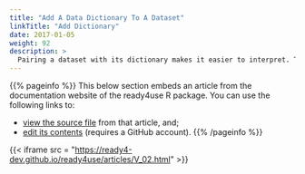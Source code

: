 ```yaml
---
title: "Add A Data Dictionary To A Dataset"
linkTitle: "Add Dictionary"
date: 2017-01-05
weight: 92
description: >
  Pairing a dataset with its dictionary makes it easier to interpret. This tutorial describes how a module from the ready4use R package can help you to pair a dataset and its dictionary.
---
```


{{% pageinfo %}}
This below section embeds an article from the documentation website of the ready4use R package. You can use the following links to:

* [view the source file](https://github.com/ready4-dev/ready4use/blob/main/vignettes/V_02.Rmd) from that article, and;
* [edit its contents](https://github.com/ready4-dev/ready4use/edit/main/vignettes/V_02.Rmd) (requires a GitHub account).
{{% /pageinfo %}}

{{< iframe src = "https://ready4-dev.github.io/ready4use/articles/V_02.html" >}}